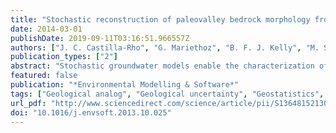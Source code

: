 ```yaml
---
title: "Stochastic reconstruction of paleovalley bedrock morphology from sparse datasets"
date: 2014-03-01
publishDate: 2019-09-11T03:16:51.966557Z
authors: ["J. C. Castilla-Rho", "G. Mariethoz", "B. F. J. Kelly", "M. S. Andersen"]
publication_types: ["2"]
abstract: "Stochastic groundwater models enable the characterization of geological uncertainty. Often the major source of uncertainty is not related to aquifer heterogeneity, but to the general shape of the aquifer. This is especially the case in paleovalley-type alluvial aquifers where the bedrock surface limits the extent of easily extractable groundwater. Determining the shape of a bedrock surface is not straightforward, because it is typically non-stationary and defined by few data points that are generally far apart. This paper presents a new workflow for the stochastic reconstruction of bedrock surfaces using limited datasets that are typically available for aquifer characterization. The method is based on a lateral propagation of basement cross-sections interpreted from geophysical surveys, and conditions the reconstructed surface to existing well-log data and digital elevation model. To alleviate the typical limitations of sparse data, we use an analog approach to incorporate prior geological knowledge. We test the methodology on a synthetic example and a dataset from an alluvial aquifer in Northern Chile. Results of these case studies show that the algorithm is capable of enforcing the general notion of structural continuity, with the aquifer shape being conceptualized as an elongated, continuous and connected valley-shaped body. Our method captures the large-scale topographic features of fluvial incision into bedrock and the uncertainty in the positioning of the surface. Small-scale spatial variability is incorporated using Sequential Gaussian Simulation informed by geological analogs. Being stochastic, the methodology allows characterization of the uncertainty associated with positioning of the bedrock surface, by generating an ensemble of models via a Monte-Carlo analysis. This makes it possible to quantify the uncertainty associated with estimating the aquifer volume. We also discuss how this methodology may be used to better quantify the influence of uncertainty associated with defining the aquifer geometry on water resource assessment and management."
featured: false
publication: "*Environmental Modelling & Software*"
tags: ["Geological analog", "Geological uncertainty", "Geostatistics", "Spatial interpolation", "Stochastic hydrogeology"]
url_pdf: "http://www.sciencedirect.com/science/article/pii/S1364815213002685"
doi: "10.1016/j.envsoft.2013.10.025"
---
```


